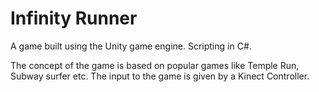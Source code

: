 # Infinity Runner

A game built using the Unity game engine. Scripting in C#.<br>

The concept of the game is based on popular games like Temple Run, Subway surfer etc. The input to the game is given by a Kinect Controller.
<br>
